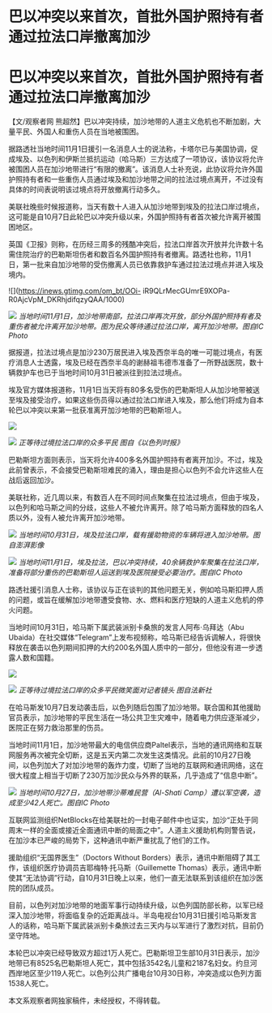 # 巴以冲突以来首次，首批外国护照持有者通过拉法口岸撤离加沙

# 巴以冲突以来首次，首批外国护照持有者通过拉法口岸撤离加沙

【文/观察者网 熊超然】巴以冲突持续，加沙地带的人道主义危机也不断加剧，大量平民、外国人和重伤人员在当地被围困。

据路透社当地时间11月1日援引一名消息人士的说法称，卡塔尔已与美国协调，促成埃及、以色列和伊斯兰抵抗运动（哈马斯）三方达成了一项协议，该协议将允许被围困人员在加沙地带进行“有限的撤离”。该消息人士补充说，此协议将允许外国护照持有者和一些重伤人员通过埃及和加沙地带之间的拉法过境点离开，不过没有具体的时间表说明该过境点将开放撤离行动多久。

美联社晚些时候报道称，当天有数十人进入从加沙地带到埃及的拉法口岸过境点，这可能是自10月7日此轮巴以冲突升级以来，外国护照持有者首次被允许离开被围困地区。

英国《卫报》则称，在历经三周多的残酷冲突后，拉法口岸首次开放并允许数十名需住院治疗的巴勒斯坦伤者和数百名外国护照持有者撤离。路透社也称，11月1日，第一批来自加沙地带的受伤撤离人员已依靠救护车通过拉法过境点并进入埃及境内。

![](https://inews.gtimg.com/om_bt/OOi-
iR9QLrMecGUmrE9XOPa-R0AjcVpM_DKRhjdifqzyQAA/1000)

![](https://inews.gtimg.com/om_bt/OQUUblqCZbF7FwuG6YRAl_l_lQYSKImNeJA9sziEg8bNQAA/1000)
_当地时间11月1日，加沙地带南部，拉法口岸再次开放，部分外国护照持有者及重伤者被允许离开加沙地带。图为民众等待通过拉法口岸，离开加沙地带。图自IC
Photo_

据报道，拉法过境点是加沙230万居民进入埃及西奈半岛的唯一可能过境点，有医疗消息人士透露，埃及已经在西奈半岛的谢赫祖韦德市准备了一所野战医院，数十辆救护车也已于当地时间10月31日被派往到拉法过境点。

埃及官方媒体报道称，11月1日当天将有80多名受伤的巴勒斯坦人从加沙地带被送至埃及接受治疗。如果这些伤员得以通过拉法口岸进入埃及，那么他们将成为自本轮巴以冲突以来第一批获准离开加沙地带的巴勒斯坦人。

![](https://inews.gtimg.com/om_bt/Oxsx0jGgHte54x7OGmoCrMpF2lSfoqXiJLcs3K6Z6L470AA/1000)

![](https://inews.gtimg.com/om_bt/Ohz1samfnHE9EqVFLwCm1t2P8Ozl9tcL6avH9EaJgsFS4AA/1000)
_正等待过境拉法口岸的众多平民 图自《以色列时报》_

巴勒斯坦方面则表示，当天将允许400多名外国护照持有者离开加沙。不过，埃及此前曾表示，不会接受巴勒斯坦难民的涌入，理由是担心以色列不会允许这些人在战后返回加沙。

美联社称，近几周以来，有数百人在不同时间点聚集在拉法过境点，但由于埃及，以色列和哈马斯之间的分歧，这些人不被允许离开。除了哈马斯方面释放的四名人质以外，没有人被允许离开加沙地带。

![](https://inews.gtimg.com/om_bt/OhPzNX8qPhdpMIuiYP5gQ7WjLB8z-EaNJq65xiQyVQ9TkAA/1000)
_当地时间10月31日，埃及拉法口岸，载有援助物资的车辆将进入加沙地带。图自澎湃影像_

![](https://inews.gtimg.com/om_bt/OXK18WtQBbWbY6DC_EWWA9-Wpf9hXJ6NLrNh7PTPekKcAAA/1000)
_当地时间11月1日，埃及拉法，巴以冲突持续，40余辆救护车聚集在拉法口岸，准备将部分重伤的巴勒斯坦人运送到埃及医院接受必要治疗。图自IC Photo_

路透社援引消息人士称，该协议与正在谈判的其他问题无关，例如哈马斯扣押人质的问题，或旨在缓解加沙地带遭受食物、水、燃料和医疗短缺的人道主义危机的停火问题。

当地时间10月31日，哈马斯下属武装派别卡桑旅的发言人阿布·乌拜达（Abu
Ubaida）在社交媒体“Telegram”上发布视频称，哈马斯已经告诉调解人，将很快释放在袭击以色列期间扣押的大约200名外国人质中的一部分，但他没有进一步透露人数和国籍。

![](https://inews.gtimg.com/om_bt/OEJIqlcrLr6j6GPb3DH8wgzTfKJb90doBEYF2sbXgeyUkAA/1000)

![](https://inews.gtimg.com/om_bt/OCkB5qG3J4iZ6cv8RvUkkvWfmBdoc7oEGTRGxI9M-_J2QAA/1000)
_正等待过境拉法口岸的众多平民微笑面对记者镜头 图自法新社_

在哈马斯发10月7日发动袭击后，以色列随后包围了加沙地带。联合国和其他援助官员表示，加沙地带的平民生活在一场公共卫生灾难中，随着电力供应逐渐减少，医院正在努力救治那里的伤员。

当地时间11月1日，加沙地带最大的电信供应商Paltel表示，当地的通讯网络和互联网服务再次被完全切断，这是五天内第二次发生这类情况。此前的10月27日晚间，以色列加大了对加沙地带的轰炸力度，切断了当地的互联网和通讯网络，这在很大程度上相当于切断了230万加沙民众与外界的联系，几乎造成了“信息中断”。

![](https://inews.gtimg.com/om_bt/Ozblwxb2k5sB9i4jxVvDaHZ0CibjBSjgNzZ9EMlXYtEkEAA/1000)
_当地时间10月27日，加沙地带沙蒂难民营（Al-Shati Camp）遭以军空袭，造成至少42人死亡。图自IC Photo_

互联网监测组织NetBlocks在给美联社的一封电子邮件中也证实，加沙“正处于同周末一样的全面或接近全面通讯中断的局面之中”。人道主义援助机构则警告说，在加沙本已严峻的局势下，这种通讯中断严重扰乱了他们的工作。

援助组织“无国界医生”（Doctors Without Borders）表示，通讯中断阻碍了其工作，该组织医疗协调员吉耶梅特·托马斯（Guillemette
Thomas）表示，通讯中断使其“无法协调”行动，自10月31日晚上以来，他们一直无法联系到该组织在加沙医院的团队成员。

目前，以色列对加沙地带的地面军事行动持续升级，以色列国防部长称，以军已经深入加沙地带，将面临复杂的近距离战斗。半岛电视台10月31日援引哈马斯发言人的话称，哈马斯下属武装派别卡桑旅过去三天内与以军进行了激烈对抗，目前仍坚守阵地。

本轮巴以冲突已经导致双方超过1万人死亡。巴勒斯坦卫生部10月31日表示，加沙地带已有8525名巴勒斯坦人死亡，其中包括3542名儿童和2187名妇女。约旦河西岸地区至少119人死亡。以色列公共广播电台10月30日称，冲突造成以色列方面1538人死亡。

本文系观察者网独家稿件，未经授权，不得转载。

